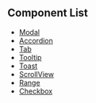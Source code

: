 <h2 class="content-title">Component List</h2>
<ul class="comp-list">
    <li><a href="./modal.html">Modal</a></li>
    <li><a href="./accordion.html">Accordion</a></li>
    <li><a href="./tab.html">Tab</a></li>
    <li><a href="./tooltip.html">Tooltip</a></li>
    <li><a href="./toast.html">Toast</a></li>
    <li><a href="./scrollView.html">ScrollView</a></li>
    <li><a href="./range.html">Range</a></li>
    <li><a href="./checkbox.html">Checkbox</a></li>
</ul>
